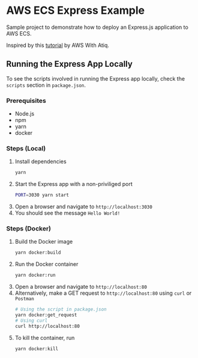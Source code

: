 # AWS ECS Express Example

Sample project to demonstrate how to deploy an Express.js application to AWS ECS.

Inspired by this [tutorial](https://youtu.be/ngupV3Y_fvw?si=2rSqcrI0ddP-7ZnD) by AWS With Atiq.

## Running the Express App Locally

To see the scripts involved in running the Express app locally, check the `scripts` section in `package.json`.

### Prerequisites
- Node.js
- npm
- yarn
- docker

### Steps (Local)
1. Install dependencies
    ```bash
    yarn
    ```
2. Start the Express app with a non-priviliged port
    ```bash
    PORT=3030 yarn start
    ```
3. Open a browser and navigate to `http://localhost:3030`
4. You should see the message `Hello World!`

### Steps (Docker)
1. Build the Docker image
    ```bash
    yarn docker:build
    ```
2. Run the Docker container
    ```bash
    yarn docker:run
    ```
3. Open a browser and navigate to `http://localhost:80`
4. Alternatively, make a GET request to `http://localhost:80` using `curl` or `Postman`
    ```bash
    # Using the script in package.json
    yarn docker:get_request
    # Using curl
    curl http://localhost:80
    ```
5. To kill the container, run
    ```bash
    yarn docker:kill
    ```